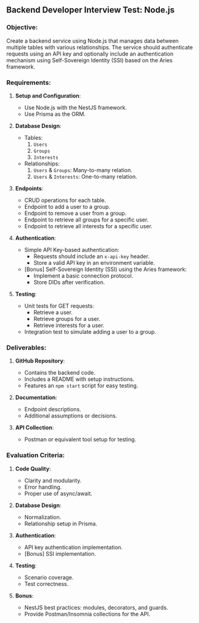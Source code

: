 ## Backend Developer Interview Test: Node.js

### Objective:
Create a backend service using Node.js that manages data between multiple tables with various relationships. The service should authenticate requests using an API key and optionally include an authentication mechanism using Self-Sovereign Identity (SSI) based on the Aries framework.

### Requirements:

1. **Setup and Configuration**:
   - Use Node.js with the NestJS framework.
   - Use Prisma as the ORM.

2. **Database Design**:
   - Tables:
     1. `Users`
     2. `Groups`
     3. `Interests`
   - Relationships:
     1. `Users` & `Groups`: Many-to-many relation.
     2. `Users` & `Interests`: One-to-many relation.

3. **Endpoints**:
   - CRUD operations for each table.
   - Endpoint to add a user to a group.
   - Endpoint to remove a user from a group.
   - Endpoint to retrieve all groups for a specific user.
   - Endpoint to retrieve all interests for a specific user.

4. **Authentication**:
   - Simple API Key-based authentication:
     - Requests should include an `x-api-key` header.
     - Store a valid API key in an environment variable.
   - [Bonus] Self-Sovereign Identity (SSI) using the Aries framework:
     - Implement a basic connection protocol.
     - Store DIDs after verification.

5. **Testing**:
   - Unit tests for GET requests:
     - Retrieve a user.
     - Retrieve groups for a user.
     - Retrieve interests for a user.
   - Integration test to simulate adding a user to a group.

### Deliverables:

1. **GitHub Repository**:
   - Contains the backend code.
   - Includes a README with setup instructions.
   - Features an `npm start` script for easy testing.

2. **Documentation**:
   - Endpoint descriptions.
   - Additional assumptions or decisions.
   
3. **API Collection**:
   - Postman or equivalent tool setup for testing.

### Evaluation Criteria:

1. **Code Quality**:
   - Clarity and modularity.
   - Error handling.
   - Proper use of async/await.
   
2. **Database Design**:
   - Normalization.
   - Relationship setup in Prisma.
   
3. **Authentication**:
   - API key authentication implementation.
   - [Bonus] SSI implementation.
   
4. **Testing**:
   - Scenario coverage.
   - Test correctness.
   
5. **Bonus**:
   - NestJS best practices: modules, decorators, and guards.
   - Provide Postman/Insomnia collections for the API.
